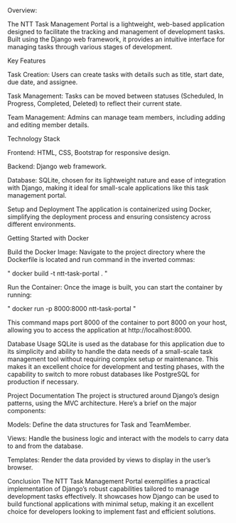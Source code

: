 Overview:

The NTT Task Management Portal is a lightweight, web-based application designed to facilitate the tracking and management of development tasks. Built using the Django web framework, it provides an intuitive interface for managing tasks through various stages of development.


Key Features

Task Creation: Users can create tasks with details such as title, start date, due date, and assignee.

Task Management: Tasks can be moved between statuses (Scheduled, In Progress, Completed, Deleted) to reflect their current state.

Team Management: Admins can manage team members, including adding and editing member details.


Technology Stack

Frontend: HTML, CSS, Bootstrap for responsive design.

Backend: Django web framework.

Database: SQLite, chosen for its lightweight nature and ease of integration with Django, making it ideal for small-scale applications like this task management portal.



Setup and Deployment
The application is containerized using Docker, simplifying the deployment process and ensuring consistency across different environments.

Getting Started with Docker

Build the Docker Image:
Navigate to the project directory where the Dockerfile is located and run command in the inverted commas:

" docker build -t ntt-task-portal . "

Run the Container:
Once the image is built, you can start the container by running:

" docker run -p 8000:8000 ntt-task-portal "

This command maps port 8000 of the container to port 8000 on your host, allowing you to access the application at http://localhost:8000.



Database Usage
SQLite is used as the database for this application due to its simplicity and ability to handle the data needs of a small-scale task management tool without requiring complex setup or maintenance. This makes it an excellent choice for development and testing phases, with the capability to switch to more robust databases like PostgreSQL for production if necessary.


Project Documentation
The project is structured around Django’s design patterns, using the MVC architecture. Here’s a brief on the major components:

Models: Define the data structures for Task and TeamMember.

Views: Handle the business logic and interact with the models to carry data to and from the database.

Templates: Render the data provided by views to display in the user’s browser.



Conclusion
The NTT Task Management Portal exemplifies a practical implementation of Django’s robust capabilities tailored to manage development tasks effectively. It showcases how Django can be used to build functional applications with minimal setup, making it an excellent choice for developers looking to implement fast and efficient solutions.
